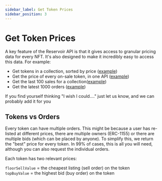 ```yaml
---
sidebar_label: Get Token Prices
sidebar_position: 3
---
```


# Get Token Prices

A key feature of the Reservoir API is that it gives access to granular pricing data for every NFT. It's also designed to make it incredibly easy to access this data. For example:

- Get tokens in a collection, sorted by price ([example](https://mainnet-api-v4.reservoir.tools/tokens?collection=blitmap))
- Get the price of every on-sale token, in one API ([example](https://mainnet-api-v4.reservoir.tools/tokens/floor?collection=blitmap))
- Get the last 100 sales for a collection([example](https://mainnet-api-v4.reservoir.tools/sales?collection=blitmap&limit=100))
- Get the latest 1000 orders ([example](https://mainnet-api-v4.reservoir.tools/orders/all?limit=1000))

If you find yourself thinking "I wish I could...." just let us know, and we can probably add it for you

## Tokens vs Orders

Every token can have multiple orders. This might be because a user has re-listed at different prices, there are multiple owners (ERC-1155) or there are multiple bids (which can be placed by anyone). To simplify this, we return the "best" price for every token. In 99% of cases, this is all you will need, although you can also request the individual orders.

Each token has two relevant prices:

`floorSellValue` = the cheapest listing (sell order) on the token  
`topBuyValue` = the highest bid (buy order) on the token
